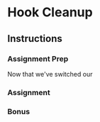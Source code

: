 # Hook Cleanup

## Instructions

### Assignment Prep

Now that we've switched our 
  
### Assignment
  
### Bonus
